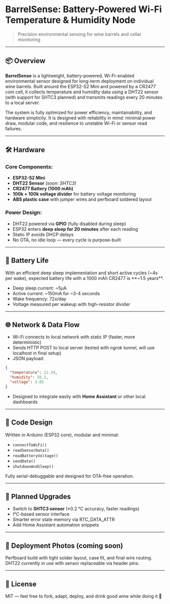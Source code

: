 # BarrelSense: Battery-Powered Wi-Fi Temperature & Humidity Node

> Precision environmental sensing for wine barrels and cellar monitoring

---

## 📦 Overview

**BarrelSense** is a lightweight, battery-powered, Wi-Fi-enabled environmental sensor designed for long-term deployment on individual wine barrels. Built around the ESP32-S2 Mini and powered by a CR2477 coin cell, it collects temperature and humidity data using a DHT22 sensor (with support for SHTC3 planned) and transmits readings every 20 minutes to a local server.

The system is fully optimized for power efficiency, maintainability, and hardware simplicity. It is designed with reliability in mind: minimal power draw, modular code, and resilience to unstable Wi-Fi or sensor read failures.

---

## 🛠 Hardware

### Core Components:
- **ESP32-S2 Mini**
- **DHT22 Sensor** *(soon: SHTC3)*
- **CR2477 Battery (1000 mAh)**
- **100k + 100k voltage divider** for battery voltage monitoring
- **ABS plastic case** with jumper wires and perfboard soldered layout

### Power Design:
- DHT22 powered via **GPIO** (fully disabled during sleep)
- ESP32 enters **deep sleep for 20 minutes** after each reading
- Static IP avoids DHCP delays
- No OTA, no idle loop — every cycle is purpose-built

---

## 🔋 Battery Life

With an efficient deep sleep implementation and short active cycles (~4s per wake), expected battery life with a 1000 mAh CR2477 is **~1.5 years**.

- Deep sleep current: ~5µA
- Active current: ~150mA for ~3-4 seconds
- Wake frequency: 72x/day
- Voltage measured per wakeup with high-resistor divider

---

## 🌐 Network & Data Flow

- Wi-Fi connects to local network with static IP (faster, more deterministic)
- Sends HTTP POST to local server (tested with ngrok tunnel, will use localhost in final setup)
- JSON payload:
```json
{
  "temperature": 21.34,
  "humidity": 56.2,
  "voltage": 3.05
}
```
- Designed to integrate easily with **Home Assistant** or other local dashboards

---

## 📄 Code Design

Written in Arduino (ESP32 core), modular and minimal:
- `connectToWiFi()`
- `readSensorData()`
- `readBatteryVoltage()`
- `sendData()`
- `shutdownAndSleep()`

Fully serial-debuggable and designed for OTA-free operation.

---

## 🔧 Planned Upgrades
- Switch to **SHTC3 sensor** (±0.2 °C accuracy, faster readings)
- I²C-based sensor interface
- Smarter error state memory via RTC_DATA_ATTR
- Add Home Assistant automation snippets

---

## 📸 Deployment Photos (coming soon)
Perfboard build with tight solder layout, case fit, and final wire routing. DHT22 currently in use with sensor replaceable via header pins.

---

## 📜 License
MIT — feel free to fork, adapt, deploy, and drink good wine while doing it 🍷

